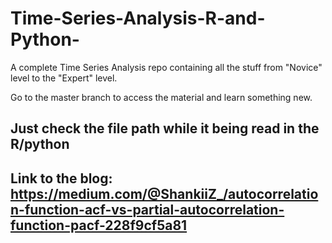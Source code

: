 # Time-Series-Analysis-R-and-Python-
A complete Time Series Analysis repo containing all the stuff from "Novice" level to the "Expert" level.

Go to the master branch to access the material and learn something new.

## Just check the file path while it being read in the R/python

## Link to the blog: https://medium.com/@ShankiiZ_/autocorrelation-function-acf-vs-partial-autocorrelation-function-pacf-228f9cf5a81
